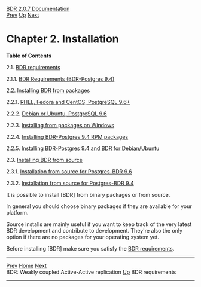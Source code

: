   [BDR 2.0.7 Documentation](README.md)                                                                                                                  
  [Prev](weak-coupled-activeactive.md "BDR: Weakly coupled Active-Active replication")   [Up](getting-started.md)        [Next](install-requirements.md "BDR requirements")  


# Chapter 2. Installation

**Table of Contents**

2.1. [BDR requirements](install-requirements.md)

2.1.1. [BDR Requirements (BDR-Postgres
9.4)](install-requirements.md#INSTALL-REQUIREMENTS-94)

2.2. [Installing BDR from packages](installation-packages.md)

2.2.1. [RHEL, Fedora and CentOS, PostgreSQL
9.6+](installation-packages.md#INSTALLATION-PACKAGES-REDHAT)

2.2.2. [Debian or Ubuntu, PostgreSQL
9.6](installation-packages.md#INSTALLATION-PACKAGES-DEBIAN)

2.2.3. [Installing from packages on
Windows](installation-packages.md#INSTALLATION-PACKAGES-WINDOWS)

2.2.4. [Installing BDR-Postgres 9.4 RPM
packages](installation-packages.md#INSTALLATION-PACKAGES-REDHAT-94)

2.2.5. [Installing BDR-Postgres 9.4 and BDR for
Debian/Ubuntu](installation-packages.md#INSTALLATION-PACKAGES-DEBIAN-94)

2.3. [Installing BDR from source](installation-source.md)

2.3.1. [Installation from source for Postgres-BDR
9.6](installation-source.md#INSTALLATION-SOURCE-EXTENSION)

2.3.2. [Installation from source for Postgres-BDR
9.4](installation-source.md#INSTALLATION-SOURCE-94)

It is possible to install [BDR] from binary packages or
from source.

In general you should choose binary packages if they are available for
your platform.

Source installs are mainly useful if you want to keep track of the very
latest BDR development and contribute to development. They\'re also the
only option if there are no packages for your operating system yet.

Before installing [BDR] make sure you satisfy the [BDR
requirements](install-requirements.md).



  ------------------------------------------------------- ------------------------------------------- --------------------------------------------------
  [Prev](weak-coupled-activeactive.md)        [Home](README.md)        [Next](install-requirements.md)  
  BDR: Weakly coupled Active-Active replication            [Up](getting-started.md)                                    BDR requirements
  ------------------------------------------------------- ------------------------------------------- --------------------------------------------------
